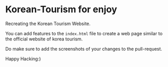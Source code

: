 # Korean-Tourism for enjoy
Recreating the Korean Tourism Website.

You can add features to the `index.html` file to create a web page similar to the official website of korea tourism.

Do make sure to add the screenshots of your changes to the pull-request.

Happy Hacking:)

